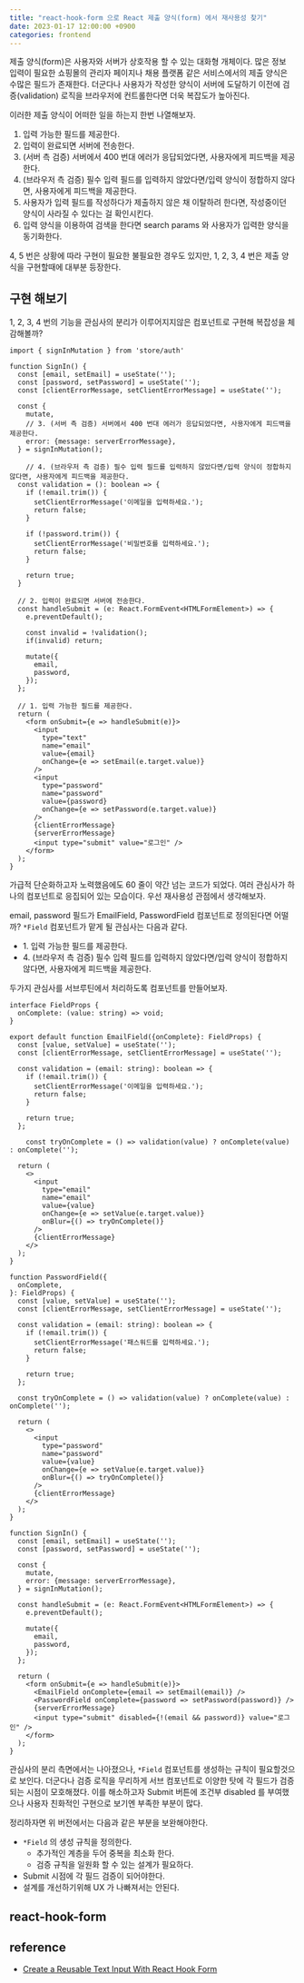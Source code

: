 ```yaml
---
title: "react-hook-form 으로 React 제출 양식(form) 에서 재사용성 찾기"
date: 2023-01-17 12:00:00 +0900
categories: frontend
---
```


제출 양식(form)은 사용자와 서버가 상호작용 할 수 있는 대화형 개체이다. 
많은 정보 입력이 필요한 쇼핑몰의 관리자 페이지나 채용 플랫폼 같은 서비스에서의 제출 양식은 수많은 필드가 존재한다. 
더군다나 사용자가 작성한 양식이 서버에 도달하기 이전에 검증(validation) 로직을 브라우저에 컨트롤한다면 더욱 복잡도가 높아진다.

이러한 제출 양식이 어떠한 일을 하는지 한번 나열해보자.

1. 입력 가능한 필드를 제공한다.
2. 입력이 완료되면 서버에 전송한다. 
3. (서버 측 검증) 서버에서 400 번대 에러가 응답되었다면, 사용자에게 피드백을 제공한다. 
4. (브라우저 측 검증) 필수 입력 필드를 입력하지 않았다면/입력 양식이 정합하지 않다면, 사용자에게 피드백을 제공한다.
5. 사용자가 입력 필드를 작성하다가 제출하지 않은 채 이탈하려 한다면, 작성중이던 양식이 사라질 수 있다는 걸 확인시킨다.
6. 입력 양식을 이용하여 검색을 한다면 search params 와 사용자가 입력한 양식을 동기화한다.

4, 5 번은 상황에 따라 구현이 필요한 불필요한 경우도 있지만, 1, 2, 3, 4 번은 제출 양식을 구현할때에 대부분 등장한다.

## 구현 해보기

1, 2, 3, 4 번의 기능을 관심사의 분리가 이루어지지않은 컴포넌트로 구현해 복잡성을 체감해볼까?

```tsx
import { signInMutation } from 'store/auth'

function SignIn() {
  const [email, setEmail] = useState('');
  const [password, setPassword] = useState('');
  const [clientErrorMessage, setClientErrorMessage] = useState('');

  const {
    mutate,
    // 3. (서버 측 검증) 서버에서 400 번대 에러가 응답되었다면, 사용자에게 피드백을 제공한다. 
    error: {message: serverErrorMessage},
  } = signInMutation();

    // 4. (브라우저 측 검증) 필수 입력 필드를 입력하지 않았다면/입력 양식이 정합하지 않다면, 사용자에게 피드백을 제공한다.
  const validation = (): boolean => {
    if (!email.trim()) {
      setClientErrorMessage('이메일을 입력하세요.');
      return false;
    }

    if (!password.trim()) {
      setClientErrorMessage('비밀번호를 입력하세요.');
      return false;
    }
      
    return true;
  }

  // 2. 입력이 완료되면 서버에 전송한다. 
  const handleSubmit = (e: React.FormEvent<HTMLFormElement>) => {
    e.preventDefault();
      
    const invalid = !validation();
    if(invalid) return;

    mutate({
      email,
      password,
    });
  };

  // 1. 입력 가능한 필드를 제공한다.
  return (
    <form onSubmit={e => handleSubmit(e)}>
      <input
        type="text"
        name="email"
        value={email}
        onChange={e => setEmail(e.target.value)}
      />
      <input
        type="password"
        name="password"
        value={password}
        onChange={e => setPassword(e.target.value)}
      />
      {clientErrorMessage}
      {serverErrorMessage}
      <input type="submit" value="로그인" />
    </form>
  );
}
```

가급적 단순화하고자 노력했음에도 60 줄이 약간 넘는 코드가 되었다. 여러 관심사가 하나의 컴포넌트로 응집되어 있는 모습이다. 우선 재사용성 관점에서 생각해보자.

email, password 필드가 EmailField, PasswordField 컴포넌트로 정의된다면 어떨까? `*Field` 컴포넌트가 맡게 될 관심사는 다음과 같다.

* 1\. 입력 가능한 필드를 제공한다.
* 4\. (브라우저 측 검증) 필수 입력 필드를 입력하지 않았다면/입력 양식이 정합하지 않다면, 사용자에게 피드백을 제공한다.

두가지 관심사를 서브루틴에서 처리하도록 컴포넌트를 만들어보자.

```tsx
interface FieldProps {
  onComplete: (value: string) => void;
}

export default function EmailField({onComplete}: FieldProps) {
  const [value, setValue] = useState('');
  const [clientErrorMessage, setClientErrorMessage] = useState('');

  const validation = (email: string): boolean => {
    if (!email.trim()) {
      setClientErrorMessage('이메일을 입력하세요.');
      return false;
    }

    return true;
  };

    const tryOnComplete = () => validation(value) ? onComplete(value) : onComplete('');

  return (
    <>
      <input
        type="email"
        name="email"
        value={value}
        onChange={e => setValue(e.target.value)}
        onBlur={() => tryOnComplete()}
      />
      {clientErrorMessage}
    </>
  );
}

function PasswordField({
  onComplete,
}: FieldProps) {
  const [value, setValue] = useState('');
  const [clientErrorMessage, setClientErrorMessage] = useState('');

  const validation = (email: string): boolean => {
    if (!email.trim()) {
      setClientErrorMessage('패스워드를 입력하세요.');
      return false;
    }

    return true;
  };

  const tryOnComplete = () => validation(value) ? onComplete(value) : onComplete('');

  return (
    <>
      <input
        type="password"
        name="password"
        value={value}
        onChange={e => setValue(e.target.value)}
        onBlur={() => tryOnComplete()}
      />
      {clientErrorMessage}
    </>
  );
}
```
```tsx
function SignIn() {
  const [email, setEmail] = useState('');
  const [password, setPassword] = useState('');

  const {
    mutate,
    error: {message: serverErrorMessage},
  } = signInMutation();

  const handleSubmit = (e: React.FormEvent<HTMLFormElement>) => {
    e.preventDefault();

    mutate({
      email,
      password,
    });
  };

  return (
    <form onSubmit={e => handleSubmit(e)}>
      <EmailField onComplete={email => setEmail(email)} />
      <PasswordField onComplete={password => setPassword(password)} />
      {serverErrorMessage}
      <input type="submit" disabled={!(email && password)} value="로그인" />
    </form>
  );
}
```

관심사의 분리 측면에서는 나아졌으나, `*Field` 컴포넌트를 생성하는 규칙이 필요할것으로 보인다. 더군다나 검증 로직을 무리하게 서브 컴포넌트로 이양한 탓에 각 필드가 검증되는 시점이 모호해졌다. 이를 해소하고자 Submit 버튼에 조건부 disabled 를 부여했으나 사용자 친화적인 구현으로 보기엔 부족한 부분이 많다.

정리하자면 위 버전에서는 다음과 같은 부분을 보완해야한다.

* `*Field` 의 생성 규칙을 정의한다.
  * 추가적인 계층을 두어 중복을 최소화 한다. 
  * 검증 규칙을 일원화 할 수 있는 설계가 필요하다.
* Submit 시점에 각 필드 검증이 되어야한다. 
* 설계를 개선하기위해 UX 가 나빠져서는 안된다.

## react-hook-form



## reference

* [Create a Reusable Text Input With React Hook Form](https://blog.qoddi.com/create-a-reusable-text-input-with-react-hook-form/)
